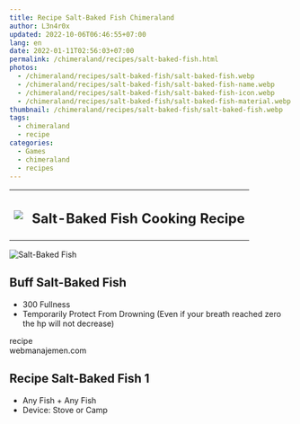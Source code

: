 ```yaml
---
title: Recipe Salt-Baked Fish Chimeraland
author: L3n4r0x
updated: 2022-10-06T06:46:55+07:00
lang: en
date: 2022-01-11T02:56:03+07:00
permalink: /chimeraland/recipes/salt-baked-fish.html
photos:
  - /chimeraland/recipes/salt-baked-fish/salt-baked-fish.webp
  - /chimeraland/recipes/salt-baked-fish/salt-baked-fish-name.webp
  - /chimeraland/recipes/salt-baked-fish/salt-baked-fish-icon.webp
  - /chimeraland/recipes/salt-baked-fish/salt-baked-fish-material.webp
thumbnail: /chimeraland/recipes/salt-baked-fish/salt-baked-fish.webp
tags:
  - chimeraland
  - recipe
categories:
  - Games
  - chimeraland
  - recipes
---
```


<section id="bootstrap-wrapper">
  <link
    rel="stylesheet"
    href="https://rawcdn.githack.com/dimaslanjaka/Web-Manajemen/870a349/css/bootstrap-5-3-0-alpha3-wrapper.css"
  />
  <div class="row mb-2">
    <div class="col-md-12 mb-2">
      <table class="table" id="post-info">
        <tbody>
          <tr>
            <td>
              <img
                class="d-inline-block me-2"
                src="/chimeraland/recipes/salt-baked-fish/salt-baked-fish-icon.webp"
                width="auto"
                height="auto"
              />
            </td>
            <td><h1 class="fs-5">Salt-Baked Fish Cooking Recipe</h1></td>
          </tr>
        </tbody>
      </table>
    </div>
  </div>
  <div class="card mb-2 bg-dark text-light">
    <div class="row g-0">
      <div class="col-sm-4 position-relative mb-2">
        <img
          src="/chimeraland/recipes/salt-baked-fish/salt-baked-fish-material.webp"
          class="card-img fit-cover w-100 h-100"
          alt="Salt-Baked Fish"
          data-fancybox="true"
        />
      </div>
      <div class="col-sm-8 mb-2">
        <div class="card-body">
          <h2 class="card-title fs-5">Buff Salt-Baked Fish</h2>
          <div class="card-text">
            <ul>
              <li>300 Fullness</li>
              <li>
                Temporarily Protect From Drowning (Even if your breath reached
                zero the hp will not decrease)
              </li>
            </ul>
          </div>
          <span class="badge rounded-pill">recipe</span>
        </div>
        <div class="card-footer text-end text-muted">webmanajemen.com</div>
      </div>
    </div>
  </div>
  <div class="row mb-2">
    <div class="col-12 col-lg-6 recipe-item mb-2">
      <div class="card bg-dark text-light">
        <div class="card-body">
          <h2 class="card-title fs-5">Recipe Salt-Baked Fish 1</h2>
          <div class="card-text">
            <ul>
              <li>Any Fish<span> + </span>Any Fish</li>
              <li>Device: Stove or Camp</li>
            </ul>
          </div>
        </div>
      </div>
    </div>
  </div>
</section>